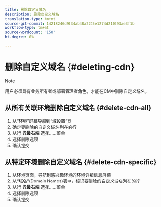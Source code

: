 ```yaml
---
title: 删除自定义域名
description: 删除自定义域名
translation-type: tm+mt
source-git-commit: 14218246d9f34ab48a2215e1274d210293ae3f1b
workflow-type: tm+mt
source-wordcount: '150'
ht-degree: 0%

---
```



# 删除自定义域名 {#deleting-cdn}

>[!NOTE]
>用户必须具有业务所有者或部署管理者角色，才能在CM中删除自定义域名。

## 从所有关联环境删除自定义域名 {#delete-cdn-all}

1. 从“环境”屏幕导航到“域设置”页
1. 确定要删除的自定义域名列在的行
1. 从行 **的最右端** 选择……菜单
1. 选择删除选项
1. 确认提交


## 从特定环境删除自定义域名 {#delete-cdn-specific}

1. 从环境页面，导航到感兴趣环境的环境详细信息屏幕
1. 从“域名”(Domain Names)表中，标识要删除的自定义域名列在的行
1. 从行 **的最右端** 选择……菜单
1. 选择删除选项
1. 确认提交
